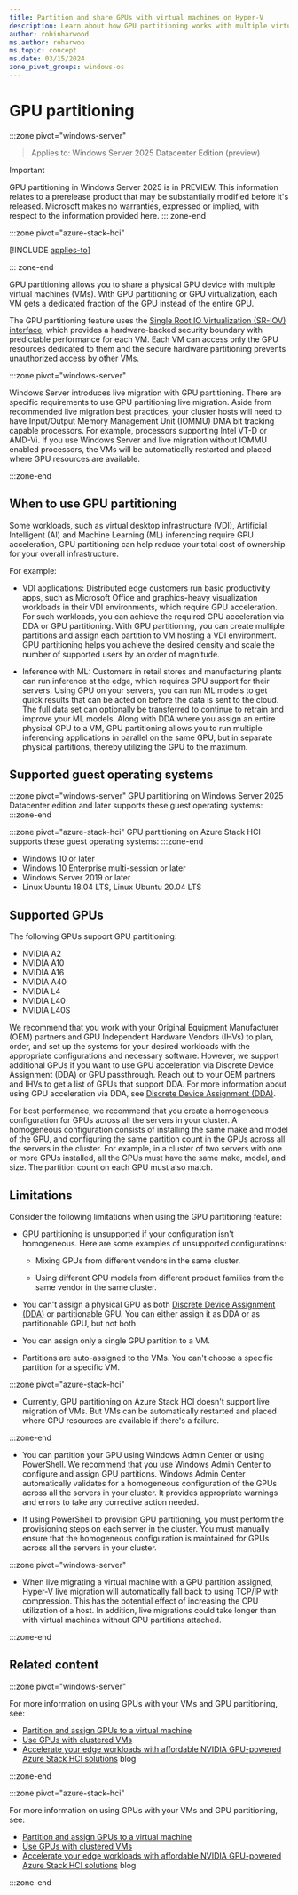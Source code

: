 ```yaml
---
title: Partition and share GPUs with virtual machines on Hyper-V
description: Learn about how GPU partitioning works with multiple virtual machines on Windows Server and Azure Stack HCI.
author: robinharwood
ms.author: roharwoo
ms.topic: concept
ms.date: 03/15/2024
zone_pivot_groups: windows-os
---
```


# GPU partitioning

:::zone pivot="windows-server"
>Applies to: Windows Server 2025 Datacenter Edition (preview)

> [!IMPORTANT]
> GPU partitioning in Windows Server 2025 is in PREVIEW. This information relates to a prerelease product that may be substantially modified before it's released. Microsoft makes no warranties, expressed or implied, with respect to the information provided here.
::: zone-end

:::zone pivot="azure-stack-hci"

[!INCLUDE [applies-to](~/../_azurestack/azure-stack/includes/hci-applies-to-23h2-22h2.md)]

::: zone-end

GPU partitioning allows you to share a physical GPU device with multiple virtual machines (VMs). With GPU partitioning or GPU virtualization, each VM gets a dedicated fraction of the GPU instead of the entire GPU.

The GPU partitioning feature uses the [Single Root IO Virtualization (SR-IOV) interface](/windows-hardware/drivers/network/overview-of-single-root-i-o-virtualization--sr-iov-), which provides a hardware-backed security boundary with predictable performance for each VM. Each VM can access only the GPU resources dedicated to them and the secure hardware partitioning prevents unauthorized access by other VMs.

:::zone pivot="windows-server"

Windows Server introduces live migration with GPU partitioning. There are specific requirements to use GPU partitioning live migration. Aside from recommended live migration best practices, your cluster hosts will need to have Input/Output Memory Management Unit (IOMMU) DMA bit tracking capable processors. For example, processors supporting Intel VT-D or AMD-Vi. If you use Windows Server and live migration without IOMMU enabled processors, the VMs will be automatically restarted and placed where GPU resources are available.

:::zone-end

## When to use GPU partitioning

Some workloads, such as virtual desktop infrastructure (VDI), Artificial Intelligent (AI) and Machine Learning (ML) inferencing require GPU acceleration, GPU partitioning can help reduce your total cost of ownership for your overall infrastructure.

For example:

- VDI applications: Distributed edge customers run basic productivity apps, such as Microsoft Office and graphics-heavy visualization workloads in their VDI environments, which require GPU acceleration. For such workloads, you can achieve the required GPU acceleration via DDA or GPU partitioning. With GPU partitioning, you can create multiple partitions and assign each partition to VM hosting a VDI environment. GPU partitioning helps you achieve the desired density and scale the number of supported users by an order of magnitude.

- Inference with ML: Customers in retail stores and manufacturing plants can run inference at the edge, which requires GPU support for their servers. Using GPU on your servers, you can run ML models to get quick results that can be acted on before the data is sent to the cloud. The full data set can optionally be transferred to continue to retrain and improve your ML models. Along with DDA where you assign an entire physical GPU to a VM, GPU partitioning allows you to run multiple inferencing applications in parallel on the same GPU, but in separate physical partitions, thereby utilizing the GPU to the maximum.

## Supported guest operating systems

:::zone pivot="windows-server"
GPU partitioning on Windows Server 2025 Datacenter edition and later supports these guest operating systems:
:::zone-end

:::zone pivot="azure-stack-hci"
GPU partitioning on Azure Stack HCI supports these guest operating systems:
:::zone-end

- Windows 10 or later
- Windows 10 Enterprise multi-session​ or later
- Windows Server 2019 or later
- Linux Ubuntu 18.04 LTS, Linux Ubuntu 20.04 LTS​

## Supported GPUs

The following GPUs support GPU partitioning:

- NVIDIA A2
- NVIDIA A10
- NVIDIA A16
- NVIDIA A40
- NVIDIA L4
- NVIDIA L40
- NVIDIA L40S

We recommend that you work with your Original Equipment Manufacturer (OEM) partners and GPU Independent Hardware Vendors (IHVs) to plan, order, and set up the systems for your desired workloads with the appropriate configurations and necessary software. However, we support additional GPUs if you want to use GPU acceleration via Discrete Device Assignment (DDA) or GPU passthrough. Reach out to your OEM partners and IHVs to get a list of GPUs that support DDA. For more information about using GPU acceleration via DDA, see [Discrete Device Assignment (DDA)](deploy/Deploying-graphics-devices-using-dda.md).

For best performance, we recommend that you create a homogeneous configuration for GPUs across all the servers in your cluster. A homogeneous configuration consists of installing the same make and model of the GPU, and configuring the same partition count in the GPUs across all the servers in the cluster. For example, in a cluster of two servers with one or more GPUs installed, all the GPUs must have the same make, model, and size. The partition count on each GPU must also match.

## Limitations

Consider the following limitations when using the GPU partitioning feature:

- GPU partitioning is unsupported if your configuration isn't homogeneous. Here are some examples of unsupported configurations:

  - Mixing GPUs from different vendors in the same cluster.

  - Using different GPU models from different product families from the same vendor in the same cluster.

- You can't assign a physical GPU as both [Discrete Device Assignment (DDA)](deploy/Deploying-graphics-devices-using-dda.md) or partitionable GPU. You can either assign it as DDA or as partitionable GPU, but not both.

- You can assign only a single GPU partition to a VM.

- Partitions are auto-assigned to the VMs. You can't choose a specific partition for a specific VM.

:::zone pivot="azure-stack-hci"

- Currently, GPU partitioning on Azure Stack HCI doesn't support live migration of VMs. But VMs can be automatically restarted and placed where GPU resources are available if there's a failure.

:::zone-end

- You can partition your GPU using Windows Admin Center or using PowerShell. We recommend that you use Windows Admin Center to configure and assign GPU partitions. Windows Admin Center automatically validates for a homogeneous configuration of the GPUs across all the servers in your cluster. It provides appropriate warnings and errors to take any corrective action needed.

- If using PowerShell to provision GPU partitioning, you must perform the provisioning steps on each server in the cluster. You must manually ensure that the homogeneous configuration is maintained for GPUs across all the servers in your cluster.

:::zone pivot="windows-server"

- When live migrating a virtual machine with a GPU partition assigned, Hyper-V live migration will automatically fall back to using TCP/IP with compression. This has the potential effect of increasing the CPU utilization of a host. In addition, live migrations could take longer than with virtual machines without GPU partitions attached.

:::zone-end

## Related content

:::zone pivot="windows-server"

For more information on using GPUs with your VMs and GPU partitioning, see:

- [Partition and assign GPUs to a virtual machine](partition-assign-vm-gpu.md)
- [Use GPUs with clustered VMs](/azure-stack/hci/manage/use-gpu-with-clustered-vm?toc=/windows-server/virtualization/toc.json&bc=/windows-server/breadcrumbs/toc.json)
- [Accelerate your edge workloads with affordable NVIDIA GPU-powered Azure Stack HCI solutions](https://techcommunity.microsoft.com/t5/azure-stack-blog/accelerate-your-edge-workloads-with-affordable-nvidia-gpu/ba-p/3692795) blog

:::zone-end

:::zone pivot="azure-stack-hci"

For more information on using GPUs with your VMs and GPU partitioning, see:

- [Partition and assign GPUs to a virtual machine](partition-assign-vm-gpu.md?pivots=azure-stack-hci&toc=/azure-stack/hci/toc.json&bc=/azure-stack/breadcrumb/toc.json)
- [Use GPUs with clustered VMs](/azure-stack/hci/manage/use-gpu-with-clustered-vm)
- [Accelerate your edge workloads with affordable NVIDIA GPU-powered Azure Stack HCI solutions](https://techcommunity.microsoft.com/t5/azure-stack-blog/accelerate-your-edge-workloads-with-affordable-nvidia-gpu/ba-p/3692795) blog

:::zone-end
